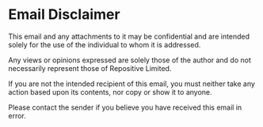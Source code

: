 # Email Disclaimer

This email and any attachments to it may be confidential and are intended
solely for the use of the individual to whom it is addressed.

Any views or opinions expressed are solely those of the author and do not
necessarily represent those of Repositive Limited.

If you are not the intended recipient of this email, you must neither take
any action based upon its contents, nor copy or show it to anyone.

Please contact the sender if you believe you have received this email in error.
